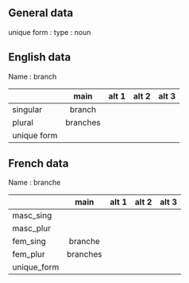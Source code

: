 ## General data

unique form :
type : noun

## English data

Name : branch

|             |   main   | alt 1 | alt 2 | alt 3 |
| :---------- | :------: | :---: | :---: | ----- |
| singular    |  branch  |       |       |       |
| plural      | branches |       |       |       |
| unique form |          |       |       |       |

## French data

Name : branche

|             |   main   | alt 1 | alt 2 | alt 3 |
| :---------- | :------: | :---: | :---: | :---: |
| masc_sing   |          |       |       |       |
| masc_plur   |          |       |       |       |
| fem_sing    | branche  |       |       |       |
| fem_plur    | branches |       |       |       |
| unique_form |          |       |       |       |


